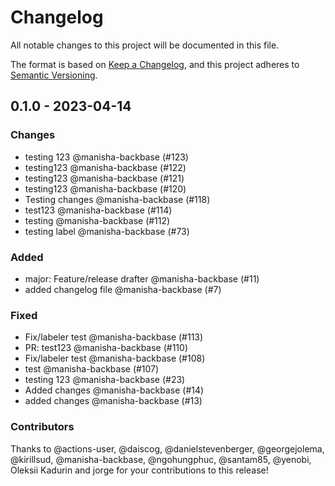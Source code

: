 # Changelog

All notable changes to this project will be documented in this file.

The format is based on [Keep a Changelog](https://keepachangelog.com/en/1.0.0/),
and this project adheres to [Semantic Versioning](https://semver.org/spec/v2.0.0.html).

## 0.1.0 - 2023-04-14

### Changes

- testing 123 @manisha-backbase (#123)
- testing123 @manisha-backbase (#122)
- testing123 @manisha-backbase (#121)
- testing123 @manisha-backbase (#120)
- Testing changes @manisha-backbase (#118)
- test123 @manisha-backbase (#114)
- testing @manisha-backbase (#112)
- testing label @manisha-backbase (#73)

### Added

- major: Feature/release drafter @manisha-backbase (#11)
- added changelog file @manisha-backbase (#7)

### Fixed

- Fix/labeler test @manisha-backbase (#113)
- PR: test123 @manisha-backbase (#110)
- Fix/labeler test @manisha-backbase (#108)
- test @manisha-backbase (#107)
- testing 123 @manisha-backbase (#23)
- Added changes @manisha-backbase (#14)
- added changes @manisha-backbase (#13)

### Contributors

Thanks to @actions-user, @daiscog, @danielstevenberger, @georgejolema, @kirillsud, @manisha-backbase, @ngohungphuc, @santam85, @yenobi, Oleksii Kadurin and jorge for your contributions to this release!
